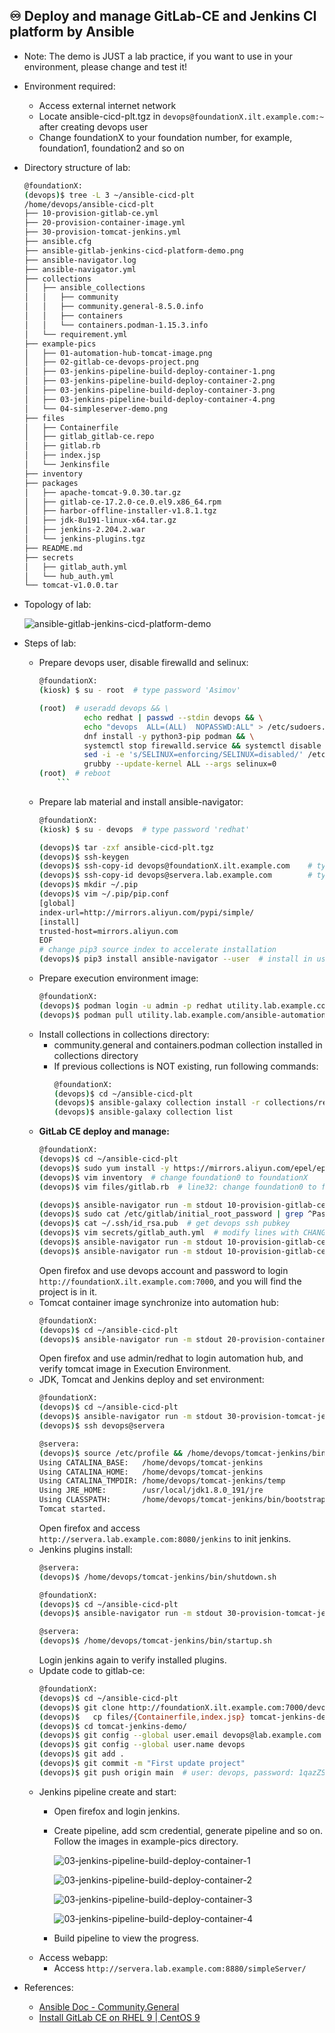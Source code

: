 ## ♾ Deploy and manage GitLab-CE and Jenkins CI platform by Ansible

- Note: The demo is JUST a lab practice, if you want to use in your environment, please change and test it!

- Environment required:
  - Access external internet network
  - Locate ansible-cicd-plt.tgz in `devops@foundationX.ilt.example.com:~` after creating devops user
  - Change foundationX to your foundation number, for example, foundation1, foundation2 and so on

- Directory structure of lab:
  ```bash
  @foundationX:
  (devops)$ tree -L 3 ~/ansible-cicd-plt
  /home/devops/ansible-cicd-plt
  ├── 10-provision-gitlab-ce.yml
  ├── 20-provision-container-image.yml
  ├── 30-provision-tomcat-jenkins.yml
  ├── ansible.cfg
  ├── ansible-gitlab-jenkins-cicd-platform-demo.png
  ├── ansible-navigator.log
  ├── ansible-navigator.yml
  ├── collections
  │   ├── ansible_collections
  │   │   ├── community
  │   │   ├── community.general-8.5.0.info
  │   │   ├── containers
  │   │   └── containers.podman-1.15.3.info
  │   └── requirement.yml
  ├── example-pics
  │   ├── 01-automation-hub-tomcat-image.png
  │   ├── 02-gitlab-ce-devops-project.png
  │   ├── 03-jenkins-pipeline-build-deploy-container-1.png
  │   ├── 03-jenkins-pipeline-build-deploy-container-2.png
  │   ├── 03-jenkins-pipeline-build-deploy-container-3.png
  │   ├── 03-jenkins-pipeline-build-deploy-container-4.png
  │   └── 04-simpleserver-demo.png
  ├── files
  │   ├── Containerfile
  │   ├── gitlab_gitlab-ce.repo
  │   ├── gitlab.rb
  │   ├── index.jsp
  │   └── Jenkinsfile
  ├── inventory
  ├── packages
  │   ├── apache-tomcat-9.0.30.tar.gz
  │   ├── gitlab-ce-17.2.0-ce.0.el9.x86_64.rpm
  │   ├── harbor-offline-installer-v1.8.1.tgz
  │   ├── jdk-8u191-linux-x64.tar.gz
  │   ├── jenkins-2.204.2.war
  │   └── jenkins-plugins.tgz
  ├── README.md
  ├── secrets
  │   ├── gitlab_auth.yml
  │   └── hub_auth.yml
  └── tomcat-v1.0.0.tar
  ```

- Topology of lab:

  ![ansible-gitlab-jenkins-cicd-platform-demo](ansible-gitlab-jenkins-cicd-platform-demo.png)

- Steps of lab:
  - Prepare devops user, disable firewalld and selinux:
    ```bash
    @foundationX:
    (kiosk) $ su - root  # type password 'Asimov'

    (root)  # useradd devops && \
              echo redhat | passwd --stdin devops && \
              echo "devops  ALL=(ALL)  NOPASSWD:ALL" > /etc/sudoers.d/devops && \
              dnf install -y python3-pip podman && \
              systemctl stop firewalld.service && systemctl disable firewalld.service && \
              sed -i -e 's/SELINUX=enforcing/SELINUX=disabled/' /etc/selinux/config && \
              grubby --update-kernel ALL --args selinux=0
    (root)  # reboot
		```
  - Prepare lab material and install ansible-navigator:
    ```bash
    @foundationX:
    (kiosk) $ su - devops  # type password 'redhat'

    (devops)$ tar -zxf ansible-cicd-plt.tgz
    (devops)$ ssh-keygen
    (devops)$ ssh-copy-id devops@foundationX.ilt.example.com	# type password 'redhat'
    (devops)$ ssh-copy-id devops@servera.lab.example.com	    # type password 'redhat'
    (devops)$ mkdir ~/.pip
    (devops)$ vim ~/.pip/pip.conf
    [global]
    index-url=http://mirrors.aliyun.com/pypi/simple/
    [install]
    trusted-host=mirrors.aliyun.com
    EOF
    # change pip3 source index to accelerate installation
    (devops)$ pip3 install ansible-navigator --user  # install in user env
    ```
  - Prepare execution environment image:
    ```bash
    @foundationX:
    (devops)$ podman login -u admin -p redhat utility.lab.example.com --tls-verify=false
    (devops)$ podman pull utility.lab.example.com/ansible-automation-platform-22/ee-supported-rhel8:latest --tls-verify=false
    ```
  - Install collections in collections directory:
    - community.general and containers.podman collection installed in collections directory
    - If previous collections is NOT existing, run following commands:
      ```bash
      @foundationX:
      (devops)$ cd ~/ansible-cicd-plt
      (devops)$ ansible-galaxy collection install -r collections/requirement.yml -p collections  # optional: collections installed
      (devops)$ ansible-galaxy collection list
      ```
  - **GitLab CE deploy and manage:**
    ```bash
    @foundationX:
    (devops)$ cd ~/ansible-cicd-plt
    (devops)$ sudo yum install -y https://mirrors.aliyun.com/epel/epel-release-latest-9.noarch.rpm
    (devops)$ vim inventory  # change foundation0 to foundationX
    (devops)$ vim files/gitlab.rb  # line32: change foundation0 to foundationX

    (devops)$ ansible-navigator run -m stdout 10-provision-gitlab-ce.yml --skip-tag create_user --skip-tag create_project -vvv  # verify whole progress
    (devops)$ sudo cat /etc/gitlab/initial_root_password | grep ^Password | awk '{print $2}'  # get gitlab root password
    (devops)$ cat ~/.ssh/id_rsa.pub  # get devops ssh pubkey
    (devops)$ vim secrets/gitlab_auth.yml  # modify lines with CHANGE ME
    (devops)$ ansible-navigator run -m stdout 10-provision-gitlab-ce.yml --tag create_user
    (devops)$ ansible-navigator run -m stdout 10-provision-gitlab-ce.yml --tag create_project
    ```
    Open firefox and use devops account and password to login `http://foundationX.ilt.example.com:7000`, and you will find the project is in it.
  - Tomcat container image synchronize into automation hub:
    ```bash
    @foundationX:
    (devops)$ cd ~/ansible-cicd-plt
    (devops)$ ansible-navigator run -m stdout 20-provision-container-image.yml	
    ```
    Open firefox and use admin/redhat to login automation hub, and verify tomcat image in Execution Environment.
  - JDK, Tomcat and Jenkins deploy and set environment:
    ```bash
    @foundationX:
    (devops)$ cd ~/ansible-cicd-plt
    (devops)$ ansible-navigator run -m stdout 30-provision-tomcat-jenkins.yml --skip-tag config_plugins
    (devops)$ ssh devops@servera

    @servera:
    (devops)$ source /etc/profile && /home/devops/tomcat-jenkins/bin/startup.sh
    Using CATALINA_BASE:   /home/devops/tomcat-jenkins
    Using CATALINA_HOME:   /home/devops/tomcat-jenkins
    Using CATALINA_TMPDIR: /home/devops/tomcat-jenkins/temp
    Using JRE_HOME:        /usr/local/jdk1.8.0_191/jre
    Using CLASSPATH:       /home/devops/tomcat-jenkins/bin/bootstrap.jar:/home/devops/tomcat-jenkins/bin/tomcat-juli.jar
    Tomcat started.
    ```
    Open firefox and access `http://servera.lab.example.com:8080/jenkins` to init jenkins.
  - Jenkins plugins install:
    ```bash
    @servera:
    (devops)$ /home/devops/tomcat-jenkins/bin/shutdown.sh

    @foundationX:
    (devops)$ cd ~/ansible-cicd-plt
    (devops)$ ansible-navigator run -m stdout 30-provision-tomcat-jenkins.yml --tag config_plugins

    @servera:
    (devops)$ /home/devops/tomcat-jenkins/bin/startup.sh
    ```
    Login jenkins again to verify installed plugins.
  - Update code to gitlab-ce:
    ```bash
    @foundationX:
    (devops)$ cd ~/ansible-cicd-plt
    (devops)$ git clone http://foundationX.ilt.example.com:7000/devops/tomcat-jenkins-demo.git
    (devops)$	cp files/{Containerfile,index.jsp} tomcat-jenkins-demo/
    (devops)$ cd tomcat-jenkins-demo/
    (devops)$ git config --global user.email devops@lab.example.com
    (devops)$ git config --global user.name devops
    (devops)$ git add .
    (devops)$ git commit -m "First update project"
    (devops)$ git push origin main	# user: devops, password: 1qazZSE$
    ```
  - Jenkins pipeline create and start:
    - Open firefox and login jenkins.
    - Create pipeline, add scm credential, generate pipeline and so on. Follow the images in example-pics directory.
      
      ![03-jenkins-pipeline-build-deploy-container-1](example-pics/03-jenkins-pipeline-build-deploy-container-1.png)

      ![03-jenkins-pipeline-build-deploy-container-2](example-pics/03-jenkins-pipeline-build-deploy-container-2.png)

      ![03-jenkins-pipeline-build-deploy-container-3](example-pics/03-jenkins-pipeline-build-deploy-container-3.png)

      ![03-jenkins-pipeline-build-deploy-container-4](example-pics/03-jenkins-pipeline-build-deploy-container-4.png)

    - Build pipeline to view the progress.
  - Access webapp:
    - Access `http://servera.lab.example.com:8880/simpleServer/`

- References:
  - [Ansible Doc - Community.General](https://docs.ansible.com/ansible/latest/collections/community/general/index.html)
  - [Install GitLab CE on RHEL 9 | CentOS 9](https://infotechys.com/install-gitlab-ce-on-rhel-9/)

